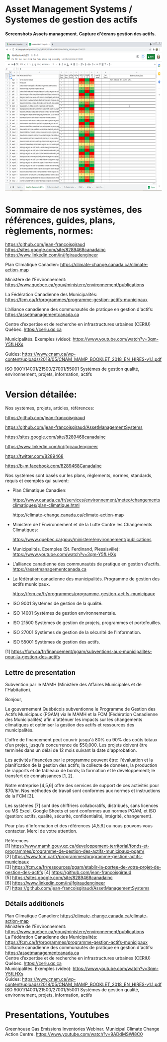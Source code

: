 # Asset Management Systems / Systemes de gestion des actifs

#### Screenshots Assets management. Capture d'écrans gestion des actifs. 
<img src="1-AM-municipal.png" width="640" height="480">

# Sommaire de nos systèmes, des références, guides, plans, règlements, normes: 
  
https://github.com/jean-francoisgiraud    https://sites.google.com/site/8289468canadainc   https://www.linkedin.com/in/jfgiraudengineer  

Plan Climatique Canadien:  https://climate-change.canada.ca/climate-action-map  

Ministère de l'Environnement:  https://www.quebec.ca/gouv/ministere/environnement/publications  

La Fédération Canadienne des Municipalités:  https://fcm.ca/fr/programmes/programme-gestion-actifs-municipaux  

L’alliance canadienne des communautés de pratique en gestion d'actifs: https://assetmanagementcanada.ca  

Centre d’expertise et de recherche en infrastructures urbaines (CERIU) Québec. https://ceriu.qc.ca  

Municipalités. Exemples (video):  https://www.youtube.com/watch?v=3qm-Y5fLHXs  

Guides:  https://www.cnam.ca/wp-content/uploads/2018/05/CNAM_MAMP_BOOKLET_2018_EN_HIRES-v1.1.pdf   

ISO 9001/14001/21500/27001/55001 Systèmes de gestion qualité, environnement, projets, information, actifs  

# Version détailée:  

Nos systèmes, projets, articles, références:  

https://github.com/jean-francoisgiraud  

https://github.com/jean-francoisgiraud/AssetManagementSystems  

https://sites.google.com/site/8289468canadainc  

https://www.linkedin.com/in/jfgiraudengineer  

https://twitter.com/8289468  

https://b-m.facebook.com/8289468CanadaInc  
 

Nos systèmes sont basés sur les plans, règlements, normes, standards, requis et exemples qui suivent:  

- Plan Climatique Canadien:  

   https://www.canada.ca/fr/services/environnement/meteo/changementsclimatiques/plan-climatique.html  

   https://climate-change.canada.ca/climate-action-map  

- Ministère de l'Environnement et de la Lutte Contre les Changements Climatiques:  

   https://www.quebec.ca/gouv/ministere/environnement/publications  

- Municipalités. Exemples (St. Ferdinand, Plessisville): https://www.youtube.com/watch?v=3qm-Y5fLHXs  

- L’alliance canadienne des communautés de pratique en gestion d'actifs. https://assetmanagementcanada.ca  

- La fédération canadienne des municipalités. Programme de gestion des actifs municipaux.  

   https://fcm.ca/fr/programmes/programme-gestion-actifs-municipaux  

- ISO 9001	Systèmes de gestion de la qualité.  

- ISO 14001	Systèmes de gestion environnementale.  

- ISO 21500	Systèmes de gestion de projets, programmes et portefeuilles.  

- ISO 27001	Systèmes de gestion de la sécurité de l'information.  

- ISO 55001	Systèmes de gestion des actifs.  

 
[1] https://fcm.ca/fr/financement/pgam/subventions-aux-municipalites-pour-la-gestion-des-actifs  

 
## Lettre de presentation

Subvention par le MAMH (Ministère des Affaires Municipales et de l'Habitation).  
 
Bonjour,  
 
Le gouvernement Québécois subventionne le Programme de Gestion des Actifs Municipaux (PGAM) via le MAMH et la FCM (Fédération Canadienne des Municipalités) afin d'atténuer les impacts sur les changements climatiques et optimiser la gestion des actifs et ressources des municipalités.  
 
L'offre de financement peut couvrir jusqu'à 80% ou 90% des coûts totaux d’un projet, jusqu'à concurrence de $50,000. Les projets doivent être terminés dans un délai de 12 mois suivant la date d'approbation.    
 
Les activités financées par le programme peuvent être: l'évaluation et la planification de la gestion des actifs; la collecte de données, la production de rapports et de tableaux de bords; la formation et le développement; le transfert de connaissances [1, 2].  
 
Notre entreprise [4,5,6] offre des services de support de ces activités pour $70/hr. Nos méthodes de travail sont conformes aux normes et instructions de la FCM [3]. 
 
Les systèmes [7] sont des chiffriers collaboratifs, distribués, sans licences ou MS Excel, Google Sheets et sont conformes aux normes PGAM, et ISO (gestion: actifs, qualité, sécurité, confidentialité, intégrité, changement).
 
Pour plus d'information et des références [4,5,6] ou nous pouvons vous contacter. Merci de votre attention.  
 
Références  
[1] https://www.mamh.gouv.qc.ca/developpement-territorial/fonds-et-programmes/programme-de-gestion-des-actifs-municipaux-pgam/  
[2] https://www.fcm.ca/fr/programmes/programme-gestion-actifs-municipaux  
[3] https://fcm.ca/fr/ressources/pgam/etablir-la-portee-de-votre-projet-de-gestion-des-actifs
[4] https://github.com/jean-francoisgiraud  
[5] https://sites.google.com/site/8289468canadainc  
[6] https://www.linkedin.com/in/jfgiraudengineer  
[7] https://github.com/jean-francoisgiraud/AssetManagementSystems  
 

## Détails additionels   
Plan Climatique Canadien:  https://climate-change.canada.ca/climate-action-map  
Ministère de l'Environnement:  https://www.quebec.ca/gouv/ministere/environnement/publications  
La Fédération Canadienne des Municipalités:  https://fcm.ca/fr/programmes/programme-gestion-actifs-municipaux  
L’alliance canadienne des communautés de pratique en gestion d'actifs: https://assetmanagementcanada.ca  
Centre d’expertise et de recherche en infrastructures urbaines (CERIU) Québec. https://ceriu.qc.ca  
Municipalités. Exemples (video):  https://www.youtube.com/watch?v=3qm-Y5fLHXs  
Guides:  https://www.cnam.ca/wp-content/uploads/2018/05/CNAM_MAMP_BOOKLET_2018_EN_HIRES-v1.1.pdf   
ISO 9001/14001/21500/27001/55001 Systèmes de gestion qualité, environnement, projets, information, actifs  
 
 
# Presentations, Youtubes
Greenhouse Gas Emissions Inventories Webinar. Municipal Climate Change Action Centre. https://www.youtube.com/watch?v=9ADdMSWI8C0  


